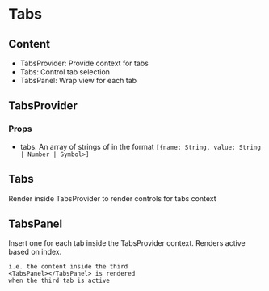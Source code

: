 # Tabs

## Content
- TabsProvider: Provide context for tabs
- Tabs: Control tab selection
- TabsPanel: Wrap view for each tab

## TabsProvider
### Props
- tabs: An array of strings of in the format
  `[{name: String, value: String | Number | Symbol>]`

## Tabs
Render inside TabsProvider to render controls for tabs context

## TabsPanel
Insert one for each tab inside the TabsProvider context.
Renders active based on index.

    i.e. the content inside the third
    <TabsPanel></TabsPanel> is rendered 
    when the third tab is active
